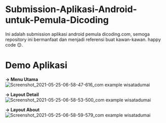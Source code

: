 # Submission-Aplikasi-Android-untuk-Pemula-Dicoding
Ini adalah submission aplikasi android pemula dicoding.com, semoga repository ini bermanfaat dan menjadi referensi buat kawan-kawan. happy code 😊.

# Demo Aplikasi 
**-> Menu Utama** 
![Screenshot_2021-05-25-06-58-47-616_com example wisatadumai](https://user-images.githubusercontent.com/84332465/119439768-3c7eb380-bd4d-11eb-8d57-e2c2b6d8f242.jpg)

**-> Layout Detail**
![Screenshot_2021-05-25-06-58-53-500_com example wisatadumai](https://user-images.githubusercontent.com/84332465/119439827-5e783600-bd4d-11eb-8928-23d69abd5d82.jpg)

**-> Layout About**
![Screenshot_2021-05-25-06-58-59-579_com example wisatadumai](https://user-images.githubusercontent.com/84332465/119439853-69cb6180-bd4d-11eb-9916-d93a44c42e3c.jpg)
